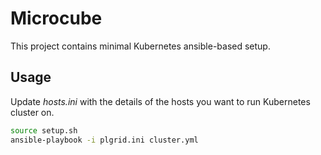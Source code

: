 # Microcube

This project contains minimal Kubernetes ansible-based setup.

## Usage

Update *hosts.ini* with the details of the hosts you want to run Kubernetes cluster on.

```bash
source setup.sh
ansible-playbook -i plgrid.ini cluster.yml
```